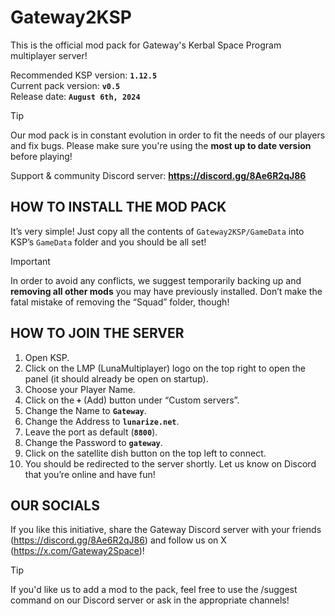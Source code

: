 # Gateway2KSP
This is the official mod pack for Gateway's Kerbal Space Program multiplayer server!

Recommended KSP version: **`1.12.5`**<br>
Current pack version: **`v0.5`**<br>
Release date: **`August 6th, 2024`**<br>
> [!TIP]
> Our mod pack is in constant evolution in order to fit the needs of our players and fix bugs. Please make sure you're using the **most up to date version** before playing!<br>

Support & community Discord server: **https://discord.gg/8Ae6R2qJ86**

## HOW TO INSTALL THE MOD PACK

It’s very simple! Just copy all the contents of `Gateway2KSP/GameData` into KSP’s `GameData` folder and you should be all set!

> [!IMPORTANT]
> In order to avoid any conflicts, we suggest temporarily backing up and **removing all other mods** you may have previously installed. Don’t make the fatal mistake of removing the “Squad” folder, though!

## HOW TO JOIN THE SERVER

1) Open KSP.
2) Click on the LMP (LunaMultiplayer) logo on the top right to open the panel (it should already be open on startup).
3) Choose your Player Name.
4) Click on the **`+`** (Add) button under “Custom servers”.
5) Change the Name to **`Gateway`**.
6) Change the Address to **`lunarize.net`**.
7) Leave the port as default (**`8800`**).
8) Change the Password to **`gateway`**.
9) Click on the satellite dish button on the top left to connect.
10) You should be redirected to the server shortly. Let us know on Discord that you’re online and have fun!

## OUR SOCIALS

If you like this initiative, share the Gateway Discord server with your friends (https://discord.gg/8Ae6R2qJ86) and follow us on X (https://x.com/Gateway2Space)!
> [!TIP]
> If you'd like us to add a mod to the pack, feel free to use the /suggest command on our Discord server or ask in the appropriate channels!
